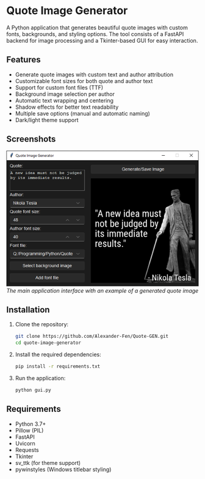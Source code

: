 # Quote Image Generator

A Python application that generates beautiful quote images with custom fonts, backgrounds, and styling options. The tool consists of a FastAPI backend for image processing and a Tkinter-based GUI for easy interaction.

## Features

- Generate quote images with custom text and author attribution
- Customizable font sizes for both quote and author text
- Support for custom font files (TTF)
- Background image selection per author
- Automatic text wrapping and centering
- Shadow effects for better text readability
- Multiple save options (manual and automatic naming)
- Dark/light theme support

## Screenshots

![GUI Screenshot](demo/gui.png)  
*The main application interface with an example of a generated quote image*

## Installation

1. Clone the repository:
   ```bash
   git clone https://github.com/Alexander-Fen/Quote-GEN.git
   cd quote-image-generator
   ```

2. Install the required dependencies:
   ```bash
   pip install -r requirements.txt
   ```

3. Run the application:
   ```bash
   python gui.py
   ```

## Requirements

- Python 3.7+
- Pillow (PIL)
- FastAPI
- Uvicorn
- Requests
- Tkinter
- sv_ttk (for theme support)
- pywinstyles (Windows titlebar styling)
